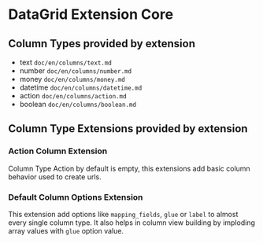 # DataGrid Extension Core #

## Column Types provided by extension ##

- text ``doc/en/columns/text.md``
- number ``doc/en/columns/number.md``
- money ``doc/en/columns/money.md``
- datetime ``doc/en/columns/datetime.md``
- action ``doc/en/columns/action.md``
- boolean ``doc/en/columns/boolean.md``

## Column Type Extensions provided by extension ##

### Action Column Extension ###

Column Type Action by default is empty, this extensions add basic column behavior
used to create urls.

### Default Column Options Extension ###

This extension add options like ``mapping_fields``, ``glue`` or ``label`` to almost
every single column type. It also helps in column view building by imploding
array values with ``glue`` option value.